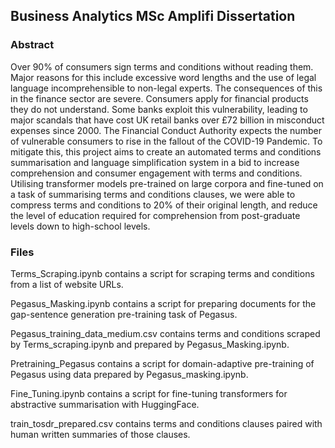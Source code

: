 ## Business Analytics MSc Amplifi Dissertation

### Abstract

Over 90% of consumers sign terms and conditions without reading them.  Major reasons for this include excessive word lengths and the use of legal language incomprehensible to non-legal experts. The consequences of this in the finance sector are severe.  Consumers apply for financial products they do not understand.  Some banks exploit this vulnerability, leading to major scandals that have cost UK retail banks over £72 billion in misconduct expenses since 2000. The Financial Conduct Authority expects the number of vulnerable consumers to rise in the fallout of the COVID-19 Pandemic.  To mitigate this,  this project aims to create an automated terms and conditions summarisation and language simplification system in a bid to increase comprehension and consumer engagement with terms and conditions. Utilising transformer models pre-trained on large corpora and fine-tuned on a task of summarising terms and conditions clauses, we were able to compress terms and conditions to 20% of their original length, and reduce the level of education required for comprehension from post-graduate levels down to high-school levels.

### Files

Terms_Scraping.ipynb contains a script for scraping terms and conditions from a list of website URLs.

Pegasus_Masking.ipynb contains a script for preparing documents for the gap-sentence generation pre-training task of Pegasus.

Pegasus_training_data_medium.csv contains terms and conditions scraped by Terms_scraping.ipynb and prepared by Pegasus_Masking.ipynb.

Pretraining_Pegasus contains a script for domain-adaptive pre-training of Pegasus using data prepared by Pegasus_masking.ipynb.

Fine_Tuning.ipynb contains a script for fine-tuning transformers for abstractive summarisation with HuggingFace.

train_tosdr_prepared.csv contains terms and conditions clauses paired with human written summaries of those clauses.
